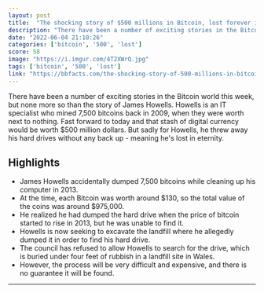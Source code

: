 ```yaml
---
layout: post
title:  "The shocking story of $500 millions in Bitcoin, lost forever in the dump"
description: "There have been a number of exciting stories in the Bitcoin world this week, but none more so than the story of James Howells. Howells is an IT specialist who mined 7,500 bitcoins back in 2009, when they were worth next to nothing. Fast forward to today and that stash of digital currency would be worth $500 million dollars. But sadly for Howells, he threw away his hard drives without any back up - meaning he's lost in eternity."
date: "2022-06-04 21:10:26"
categories: ['bitcoin', '500', 'lost']
score: 58
image: "https://i.imgur.com/4T2XWrQ.jpg"
tags: ['bitcoin', '500', 'lost']
link: "https://bbfacts.com/the-shocking-story-of-500-millions-in-bitcoin-lost-forever-in-the-dump/"
---
```


There have been a number of exciting stories in the Bitcoin world this week, but none more so than the story of James Howells. Howells is an IT specialist who mined 7,500 bitcoins back in 2009, when they were worth next to nothing. Fast forward to today and that stash of digital currency would be worth $500 million dollars. But sadly for Howells, he threw away his hard drives without any back up - meaning he's lost in eternity.

## Highlights

- James Howells accidentally dumped 7,500 bitcoins while cleaning up his computer in 2013.
- At the time, each Bitcoin was worth around $130, so the total value of the coins was around $975,000.
- He realized he had dumped the hard drive when the price of bitcoin started to rise in 2013, but he was unable to find it.
- Howells is now seeking to excavate the landfill where he allegedly dumped it in order to find his hard drive.
- The council has refused to allow Howells to search for the drive, which is buried under four feet of rubbish in a landfill site in Wales.
- However, the process will be very difficult and expensive, and there is no guarantee it will be found.

---
